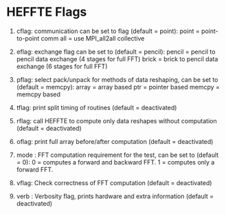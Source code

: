 HEFFTE Flags
============

1. cflag: communication  can be set to flag (default = point):
          point = point-to-point comm
          all = use MPI_all2all collective

2. eflag: exchange flag can be set to (default = pencil):
          pencil = pencil to pencil data exchange (4 stages for full FFT)
          brick = brick to pencil data exchange (6 stages for full FFT)

3. pflag: select pack/unpack for methods of data reshaping, can be set to (default = memcpy):
          array = array based
          ptr = pointer based
          memcpy = memcpy based

4. tflag: print split timing of routines (default = deactivated)

5. rflag: call HEFFTE to compute only data reshapes without computation (default = deactivated)

6. oflag: print full array before/after computation (default = deactivated)

7. mode : FFT computation requirement for the test, can be set to (default = 0):
          0 = computes a forward and backward FFT.
          1 = computes only a forward FFT.

8. vflag: Check correctness of FFT computation (default = deactivated)

9. verb : Verbosity flag, prints hardware and extra information (default = deactivated)

